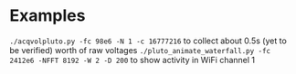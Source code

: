 # Examples
`./acqvolpluto.py -fc 98e6 -N 1 -c 16777216` to collect about 0.5s (yet to be verified) worth of raw voltages
`./pluto_animate_waterfall.py -fc 2412e6 -NFFT 8192 -W 2 -D 200` to show activity in WiFi channel 1